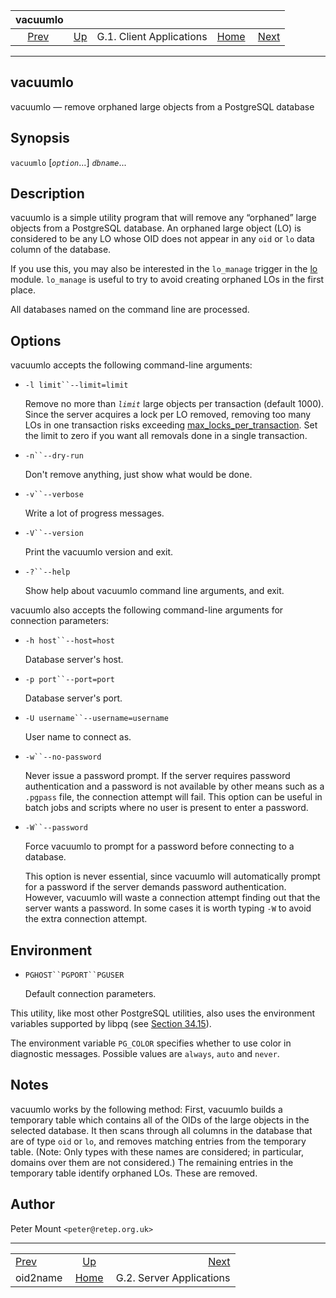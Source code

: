 

|              vacuumlo             |                                                           |                          |                                                       |                                                              |
| :-------------------------------: | :-------------------------------------------------------- | :----------------------: | ----------------------------------------------------: | -----------------------------------------------------------: |
| [Prev](oid2name.html "oid2name")  | [Up](contrib-prog-client.html "G.1. Client Applications") | G.1. Client Applications | [Home](index.html "PostgreSQL 17devel Documentation") |  [Next](contrib-prog-server.html "G.2. Server Applications") |

***

## vacuumlo

vacuumlo — remove orphaned large objects from a PostgreSQL database

## Synopsis

`vacuumlo` \[*`option`*...] *`dbname`*...

## Description

vacuumlo is a simple utility program that will remove any “orphaned” large objects from a PostgreSQL database. An orphaned large object (LO) is considered to be any LO whose OID does not appear in any `oid` or `lo` data column of the database.

If you use this, you may also be interested in the `lo_manage` trigger in the [lo](lo.html "F.22. lo — manage large objects") module. `lo_manage` is useful to try to avoid creating orphaned LOs in the first place.

All databases named on the command line are processed.

## Options

vacuumlo accepts the following command-line arguments:

* `-l limit``--limit=limit`

    Remove no more than *`limit`* large objects per transaction (default 1000). Since the server acquires a lock per LO removed, removing too many LOs in one transaction risks exceeding [max\_locks\_per\_transaction](runtime-config-locks.html#GUC-MAX-LOCKS-PER-TRANSACTION). Set the limit to zero if you want all removals done in a single transaction.

* `-n``--dry-run`

    Don't remove anything, just show what would be done.

* `-v``--verbose`

    Write a lot of progress messages.

* `-V``--version`

    Print the vacuumlo version and exit.

* `-?``--help`

    Show help about vacuumlo command line arguments, and exit.

vacuumlo also accepts the following command-line arguments for connection parameters:

* `-h host``--host=host`

    Database server's host.

* `-p port``--port=port`

    Database server's port.

* `-U username``--username=username`

    User name to connect as.

* `-w``--no-password`

    Never issue a password prompt. If the server requires password authentication and a password is not available by other means such as a `.pgpass` file, the connection attempt will fail. This option can be useful in batch jobs and scripts where no user is present to enter a password.

* `-W``--password`

    Force vacuumlo to prompt for a password before connecting to a database.

    This option is never essential, since vacuumlo will automatically prompt for a password if the server demands password authentication. However, vacuumlo will waste a connection attempt finding out that the server wants a password. In some cases it is worth typing `-W` to avoid the extra connection attempt.

## Environment

* `PGHOST``PGPORT``PGUSER`

    Default connection parameters.

This utility, like most other PostgreSQL utilities, also uses the environment variables supported by libpq (see [Section 34.15](libpq-envars.html "34.15. Environment Variables")).

The environment variable `PG_COLOR` specifies whether to use color in diagnostic messages. Possible values are `always`, `auto` and `never`.

## Notes

vacuumlo works by the following method: First, vacuumlo builds a temporary table which contains all of the OIDs of the large objects in the selected database. It then scans through all columns in the database that are of type `oid` or `lo`, and removes matching entries from the temporary table. (Note: Only types with these names are considered; in particular, domains over them are not considered.) The remaining entries in the temporary table identify orphaned LOs. These are removed.

## Author

Peter Mount `<peter@retep.org.uk>`

***

|                                   |                                                           |                                                              |
| :-------------------------------- | :-------------------------------------------------------: | -----------------------------------------------------------: |
| [Prev](oid2name.html "oid2name")  | [Up](contrib-prog-client.html "G.1. Client Applications") |  [Next](contrib-prog-server.html "G.2. Server Applications") |
| oid2name                          |   [Home](index.html "PostgreSQL 17devel Documentation")   |                                     G.2. Server Applications |
